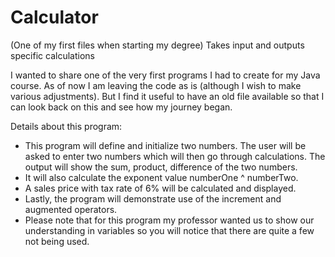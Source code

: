 # Calculator
(One of my first files when starting my degree) Takes input and outputs specific calculations

I wanted to share one of the very first programs I had to create for my Java course. As of now I am leaving the code as is (although I wish to make various adjustments). But I find it useful to have an old file available so that I can look back on this and see how my journey began. 


Details about this program:
- This program will define and initialize two numbers. The user will be asked to enter two numbers which will then go through calculations. The output will show the sum, product, difference of the two numbers.
- It will also calculate the exponent value numberOne ^ numberTwo.
- A sales price with tax rate of 6% will be calculated and displayed.
- Lastly, the program will demonstrate use of the increment and augmented operators.
- Please note that for this program my professor wanted us to show our understanding in variables so you will notice that there are quite a few not being used. 
